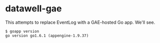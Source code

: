 # datawell-gae

This attempts to replace EventLog with a GAE-hosted Go app. We'll see.

    $ goapp version
    go version go1.6.1 (appengine-1.9.37)
